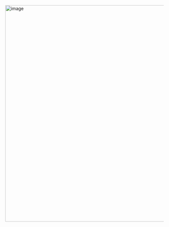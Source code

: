 <img width="688" alt="image" src="https://user-images.githubusercontent.com/7599190/179336968-2d64bd3a-6bb6-42fa-aa23-9b23b3e65223.png">
